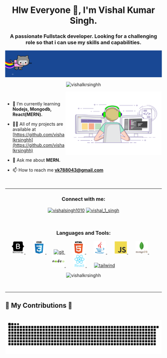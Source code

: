 <h1 align="center">Hlw Everyone 👋, I'm Vishal Kumar Singh.</h1>
<h3 align="center">A passionate Fullstack developer. Looking for a challenging role so that i can use my skills and capabilities.</h3>
<div > <img align="center" src="gif.gif"> </div>
<p align="center"> <img align="center" src="https://komarev.com/ghpvc/?username=vishalkrsinghh&label=Profile%20views&color=0e75b6&style=flat" alt="vishalkrsinghh" /> </p>


<img align="right" alt="Code" width="310" height="205" src="vsgif.gif"><br>

- 🌱 I’m currently learning **Nodejs, Mongodb, React(MERN).**

- 👨‍💻 All of my projects are available at [https://github.com/vishalkrsinghh](https://github.com/vishalkrsinghh)

- 💬 Ask me about **MERN.**

- 📫 How to reach me **vk788043@gmail.com**
<br>
<hr>
<h3 align="center">Connect with me:</h3>
<p align="center">
<a href="https://linkedin.com/in/vishalsingh1010" target="blank"><img align="center" src="https://raw.githubusercontent.com/rahuldkjain/github-profile-readme-generator/master/src/images/icons/Social/linked-in-alt.svg" alt="vishalsingh1010" height="30" width="40" /></a>
<a href="https://www.leetcode.com/vishal_1_singh" target="blank"><img align="center" src="https://raw.githubusercontent.com/rahuldkjain/github-profile-readme-generator/master/src/images/icons/Social/leet-code.svg" alt="vishal_1_singh" height="30" width="40" /></a>
</p>
<br>
<h3 align="center">Languages and Tools:</h3>
<p align="center"> <a href="https://getbootstrap.com" target="_blank" rel="noreferrer"> <img src="https://raw.githubusercontent.com/devicons/devicon/master/icons/bootstrap/bootstrap-plain-wordmark.svg" alt="bootstrap" width="40" height="40"/> </a> &nbsp; &nbsp; &nbsp;  <a href="https://www.w3schools.com/css/" target="_blank" rel="noreferrer"> <img src="https://raw.githubusercontent.com/devicons/devicon/master/icons/css3/css3-original-wordmark.svg" alt="css3" width="40" height="40"/> </a> &nbsp; &nbsp; &nbsp;  <a href="https://git-scm.com/" target="_blank" rel="noreferrer"> <img src="https://www.vectorlogo.zone/logos/git-scm/git-scm-icon.svg" alt="git" width="40" height="40"/> </a> &nbsp; &nbsp; &nbsp;  <a href="https://www.w3.org/html/" target="_blank" rel="noreferrer"> <img src="https://raw.githubusercontent.com/devicons/devicon/master/icons/html5/html5-original-wordmark.svg" alt="html5" width="40" height="40"/> </a> &nbsp; &nbsp; &nbsp;  <a href="https://www.java.com" target="_blank" rel="noreferrer"> <img src="https://raw.githubusercontent.com/devicons/devicon/master/icons/java/java-original.svg" alt="java" width="40" height="40"/> </a> &nbsp; &nbsp; &nbsp;  <a href="https://developer.mozilla.org/en-US/docs/Web/JavaScript" target="_blank" rel="noreferrer"> <img src="https://raw.githubusercontent.com/devicons/devicon/master/icons/javascript/javascript-original.svg" alt="javascript" width="40" height="40"/> </a>  &nbsp; &nbsp; &nbsp; <a href="https://www.mongodb.com/" target="_blank" rel="noreferrer"> <img src="https://raw.githubusercontent.com/devicons/devicon/master/icons/mongodb/mongodb-original-wordmark.svg" alt="mongodb" width="40" height="40"/> </a> &nbsp; &nbsp; &nbsp;  <a href="https://nodejs.org" target="_blank" rel="noreferrer"> <img src="https://raw.githubusercontent.com/devicons/devicon/master/icons/nodejs/nodejs-original-wordmark.svg" alt="nodejs" width="40" height="40"/> </a>  &nbsp; &nbsp; &nbsp; <a href="https://reactjs.org/" target="_blank" rel="noreferrer"> <img src="https://raw.githubusercontent.com/devicons/devicon/master/icons/react/react-original-wordmark.svg" alt="react" width="40" height="40"/> </a> &nbsp; &nbsp; &nbsp;  <a href="https://tailwindcss.com/" target="_blank" rel="noreferrer"> <img src="https://www.vectorlogo.zone/logos/tailwindcss/tailwindcss-icon.svg" alt="tailwind" width="40" height="40"/> </a> </p>

<p align="center"><img align="center" src="https://github-readme-stats.vercel.app/api/top-langs?username=vishalkrsinghh&show_icons=true&locale=en&layout=compact" alt="vishalkrsinghh" /></p><br><hr>

 <!-- ### 📈 My GitHub Contributions -->
  <h2>🐍 My Contributions 🐍</h2>
  <br>
  <img alt="snake eating my contributions" src="https://raw.githubusercontent.com/vishalkrsinghh/vishalkrsinghh/output/github-contribution-grid-snake.svg" />

